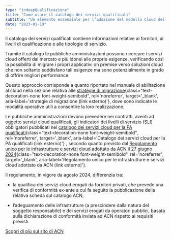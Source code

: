 ```yaml
---
type: "indeepQualificazione"
title: "Come usare il catalogo dei servizi qualificati"
subtitle: "Un elemento essenziale per l’adozione del modello Cloud della PA: il catalogo contiene i servizi cloud di tipo SaaS, PaaS e IaaS qualificati da Agenzia per la Cybersicurezza Nazionale e acquistabili dalle PA."
date: "2023-01-19"
---
```


Il catalogo dei servizi qualificati contiene informazioni relative ai fornitori, ai livelli di qualificazione e alle tipologie di servizio.

Tramite il catalogo le pubbliche amministrazioni possono ricercare i servizi cloud offerti dal mercato e più idonei alle proprie esigenze, verificando così la possibilità di migrare i propri applicativi on premise verso soluzioni cloud che non soltanto soddisfano tali 
esigenze ma sono potenzialmente in grado di offrire migliori performance.

Questo approccio corrisponde a quanto riportato nel manuale di abilitazione al cloud nella sezione relativa alle [strategie di migrazione](https://docs.italia.it/italia/manuale-di-abilitazione-al-cloud/manuale-di-abilitazione-al-cloud-docs/it/bozza/pianificare-la-migrazione/le-strategie-di-migrazione.html){class="text-decoration-none font-weight-semibold", rel='noreferrer', target='_blank', aria-label='strategie di migrazione (link esterno)'}, dove sono indicate le modalità operative utili a consentire la loro realizzazione.   

Le pubbliche amministrazioni devono prevedere nei contratti, aventi ad oggetto servizi cloud qualificati, gli indicatori dei livelli di servizio (SLI) obbligatori pubblicati nel [catalogo dei servizi cloud per la PA qualificati](https://catalogocloud.acn.gov.it){class="text-decoration-none font-weight-semibold", rel='noreferrer', target='_blank', aria-label='Catalogo dei servizi cloud per la PA qualificati (link esterno)'}
, secondo quanto previsto dal [Regolamento unico per le infrastrutture e servizi cloud adottato da ACN il 27 giugno 2024](https://www.acn.gov.it/portale/cloud/regolamento-cloud-per-la-pa){class="text-decoration-none font-weight-semibold", rel='noreferrer', target='_blank', aria-label='Regolamento unico per le infrastrutture e servizi cloud adottato da ACN (link esterno)'}.

Il regolamento, in vigore da agosto 2024, differenzia tra:

- la qualifica dei servizi cloud erogati da fornitori privati, che prevede una verifica di conformità ex-ante a cui fa seguito la pubblicazione della relativa scheda sul catalogo ACN,

- l’adeguamento delle infrastrutture (a prescindere dalla natura del soggetto responsabile) e dei servizi erogati da operatori pubblici, basata sulla dichiarazione di conformità inviata ad ACN rispetto ai requisiti previsti.

<div class="col-12 text-center mt-3 mb-5">
<a href="https://www.acn.gov.it/portale/cloud/qualificazione-e-adeguamento" class="btn btn-primary" target="_blank">Scopri di più sul sito di ACN</a>
</div>
